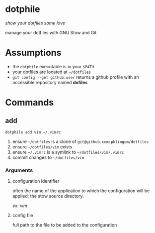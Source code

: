 dotphile
========

_show your dotfiles some love_

manage your dotfiles with GNU Stow and Git

# Assumptions

* the `dotphile` executable is in your `$PATH`
* your dotfiles are located at `~/dotfiles`
* `git config --get github.user` returns a github profile with an accessible repository named __dofiles__

# Commands

## add

`dotphile add vim ~/.vimrc`

1.  ensure `~/dotfiles` is a clone of `git@github.com:pklingem/dotfiles`
2.  ensure `~/dotfiles/vim` exists
3.  ensure `~/.vimrc` is a symlink to `~/dotfiles/vim/.vimrc`
4.  commit changes to `~/dotfiles/vim`

### Arguments

1.  configuration identifier

    often the name of the application to which the configuration will be applied; the stow source directory.
    
    _ex: vim_

2.  config file

    full path to the file to be added to the configuration

